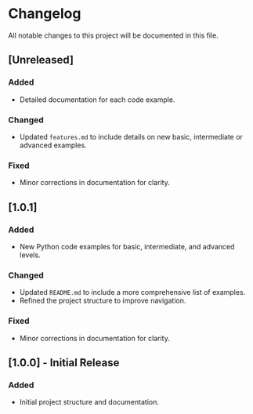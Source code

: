 # Changelog

All notable changes to this project will be documented in this file.

## [Unreleased]

### Added

- Detailed documentation for each code example.

### Changed

- Updated `features.md` to include details on new basic, intermediate or advanced examples.

### Fixed

- Minor corrections in documentation for clarity.

## [1.0.1]

### Added

- New Python code examples for basic, intermediate, and advanced levels.

### Changed

- Updated `README.md` to include a more comprehensive list of examples.
- Refined the project structure to improve navigation.

### Fixed

- Minor corrections in documentation for clarity.

## [1.0.0] - Initial Release

### Added

- Initial project structure and documentation.
